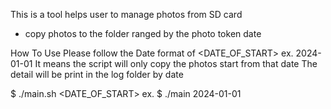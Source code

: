 This is a tool helps user to manage photos from SD card
- copy photos to the folder ranged by the photo token date

How To Use
Please follow the Date format of <DATE_OF_START> ex. 2024-01-01
It means the script will only copy the photos start from that date
The detail will be print in the log folder by date

$ ./main.sh <DATE_OF_START>
ex.
$ ./main 2024-01-01
